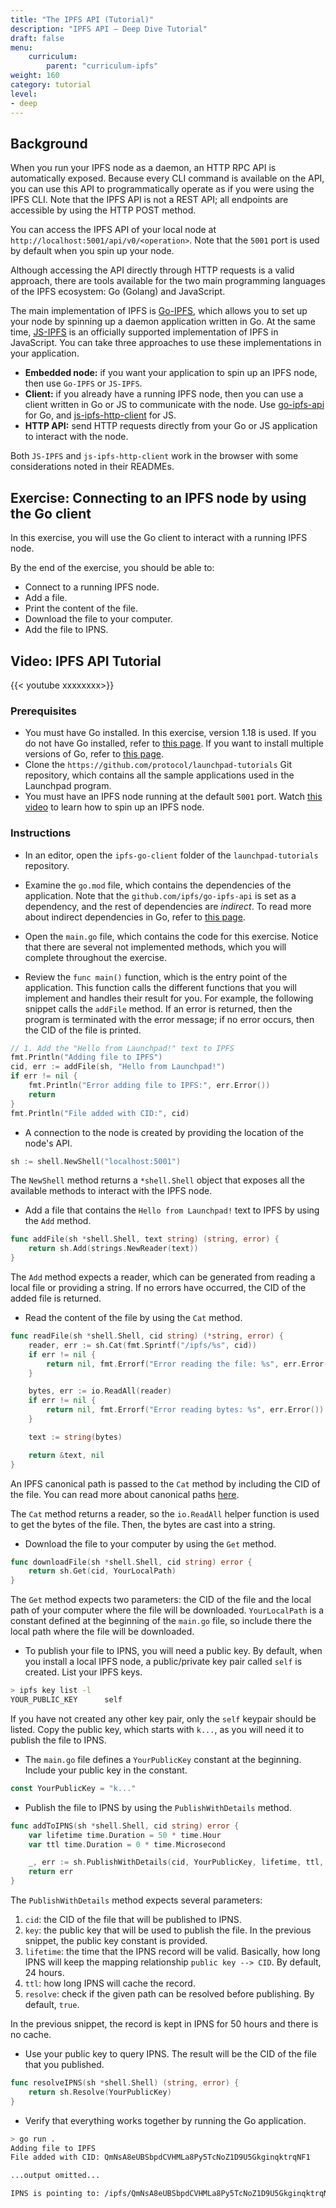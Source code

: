 ```yaml
---
title: "The IPFS API (Tutorial)"
description: "IPFS API – Deep Dive Tutorial"
draft: false
menu:
    curriculum:
        parent: "curriculum-ipfs"
weight: 160
category: tutorial
level:
- deep
---
```

## Background

When you run your IPFS node as a daemon, an HTTP RPC API is automatically exposed.
Because every CLI command is available on the API, you can use this API to programmatically operate as if you were using the IPFS CLI. Note that the IPFS API is not a REST API; all endpoints are accessible by using the HTTP POST method.

You can access the IPFS API of your local node at `http://localhost:5001/api/v0/<operation>`. Note that the `5001` port is used by default when you spin up your node.

Although accessing the API directly through HTTP requests is a valid approach, there are tools available for the two main programming languages of the IPFS ecosystem: Go (Golang) and JavaScript.

The main implementation of IPFS is [Go-IPFS](https://github.com/ipfs/go-ipfs), which allows you to set up your node by spinning up a daemon application written in Go. At the same time, [JS-IPFS](https://github.com/ipfs/js-ipfs) is an officially supported implementation of IPFS in JavaScript. You can take three approaches to use these implementations in your application.

* **Embedded node:** if you want your application to spin up an IPFS node, then use `Go-IPFS` or `JS-IPFS`.
* **Client:** if you already have a running IPFS node, then you can use a client written in Go or JS to communicate with the node. Use [go-ipfs-api](https://github.com/ipfs/go-ipfs-api) for Go, and [js-ipfs-http-client](https://github.com/ipfs/js-ipfs/tree/master/packages/ipfs-http-client) for JS.
* **HTTP API:** send HTTP requests directly from your Go or JS application to interact with the node.

Both `JS-IPFS` and `js-ipfs-http-client` work in the browser with some considerations noted in their READMEs.

## Exercise: Connecting to an IPFS node by using the Go client

In this exercise, you will use the Go client to interact with a running IPFS node.

By the end of the exercise, you should be able to:

* Connect to a running IPFS node.
* Add a file.
* Print the content of the file.
* Download the file to your computer.
* Add the file to IPNS.

## Video: IPFS API Tutorial

{{< youtube xxxxxxxx>}}

### Prerequisites

* You must have Go installed. In this exercise, version 1.18 is used.
If you do not have Go installed, refer to [this page](https://go.dev/doc/install).
If you want to install multiple versions of Go, refer to [this page](https://go.dev/doc/manage-install#installing-multiple).
* Clone the `https://github.com/protocol/launchpad-tutorials` Git repository, which contains all the sample applications used in the Launchpad program.
* You must have an IPFS node running at the default `5001` port.
Watch [this video](https://www.youtube.com/watch?v=A7yZaYhrwyM) to learn how to spin up an IPFS node.

### Instructions

* In an editor, open the `ipfs-go-client` folder of the `launchpad-tutorials` repository.

* Examine the `go.mod` file, which contains the dependencies of the application.
Note that the `github.com/ipfs/go-ipfs-api` is set as a dependency, and the rest of dependencies are _indirect_. To read more about indirect dependencies in Go, refer to [this page](https://go.dev/ref/mod#go-mod-file-require).

* Open the `main.go` file, which contains the code for this exercise.
Notice that there are several not implemented methods, which you will complete throughout the exercise.

* Review the `func main()` function, which is the entry point of the application. This function calls the different functions that you will implement and handles their result for you.
For example, the following snippet calls the `addFile` method. If an error is returned, then the program is terminated with the error message; if no error occurs, then the CID of the file is printed.

```go
// 1. Add the "Hello from Launchpad!" text to IPFS
fmt.Println("Adding file to IPFS")
cid, err := addFile(sh, "Hello from Launchpad!")
if err != nil {
	fmt.Println("Error adding file to IPFS:", err.Error())
	return
}
fmt.Println("File added with CID:", cid)
```

* A connection to the node is created by providing the location of the node's API.

```go
sh := shell.NewShell("localhost:5001")
```

The `NewShell` method returns a `*shell.Shell` object that exposes all the available methods to interact with the IPFS node.

* Add a file that contains the `Hello from Launchpad!` text to IPFS by using the `Add` method.

```go
func addFile(sh *shell.Shell, text string) (string, error) {
    return sh.Add(strings.NewReader(text))
}
```

The `Add` method expects a reader, which can be generated from reading a local file or providing a string.
If no errors have occurred, the CID of the added file is returned.

* Read the content of the file by using the `Cat` method.

```go
func readFile(sh *shell.Shell, cid string) (*string, error) {
    reader, err := sh.Cat(fmt.Sprintf("/ipfs/%s", cid))
    if err != nil {
        return nil, fmt.Errorf("Error reading the file: %s", err.Error())
    }

    bytes, err := io.ReadAll(reader)
    if err != nil {
        return nil, fmt.Errorf("Error reading bytes: %s", err.Error())
    }

    text := string(bytes)

    return &text, nil
}
```

An IPFS canonical path is passed to the `Cat` method by including the CID of the file. You can read more about canonical paths [here](https://docs.ipfs.io/how-to/address-ipfs-on-web/#turning-native-address-to-a-canonical-content-path).

The `Cat` method returns a reader, so the `io.ReadAll` helper function is used to get the bytes of the file. Then, the bytes are cast into a string.

* Download the file to your computer by using the `Get` method.

```go
func downloadFile(sh *shell.Shell, cid string) error {
    return sh.Get(cid, YourLocalPath)
}
```

The `Get` method expects two parameters: the CID of the file and the local path of your computer where the file will be downloaded.
`YourLocalPath` is a constant defined at the beginning of the `main.go` file, so include there the local path where the file will be downloaded.

* To publish your file to IPNS, you will need a public key.
By default, when you install a local IPFS node, a public/private key pair called `self` is created. List your IPFS keys.

```bash
> ipfs key list -l
YOUR_PUBLIC_KEY      self
```

If you have not created any other key pair, only the `self` keypair should be listed.
Copy the public key, which starts with `k...`, as you will need it to publish the file to IPNS.

* The `main.go` file defines a `YourPublicKey` constant at the beginning.
Include your public key in the constant.

```go
const YourPublicKey = "k..."
```

* Publish the file to IPNS by using the `PublishWithDetails` method.

```go
func addToIPNS(sh *shell.Shell, cid string) error {
    var lifetime time.Duration = 50 * time.Hour
    var ttl time.Duration = 0 * time.Microsecond

    _, err := sh.PublishWithDetails(cid, YourPublicKey, lifetime, ttl, true)
    return err
}
```

The `PublishWithDetails` method expects several parameters:

1. `cid`: the CID of the file that will be published to IPNS.
2. `key`: the public key that will be used to publish the file.
In the previous snippet, the public key constant is provided.
3. `lifetime`: the time that the IPNS record will be valid.
Basically, how long IPNS will keep the mapping relationship `public key --> CID`.
By default, 24 hours.
4. `ttl`: how long IPNS will cache the record.
5. `resolve`: check if the given path can be resolved before publishing.
By default, `true`.

In the previous snippet, the record is kept in IPNS for 50 hours and there is no cache.

* Use your public key to query IPNS. The result will be the CID of the file that you published.

```go
func resolveIPNS(sh *shell.Shell) (string, error) {
    return sh.Resolve(YourPublicKey)
}
```

* Verify that everything works together by running the Go application.

```bash
> go run .
Adding file to IPFS
File added with CID: QmNsA8eUBSbpdCVHMLa8Py5TcNoZ1D9U5GkginqktrqNF1

...output omitted...

IPNS is pointing to: /ipfs/QmNsA8eUBSbpdCVHMLa8Py5TcNoZ1D9U5GkginqktrqNF1
```
